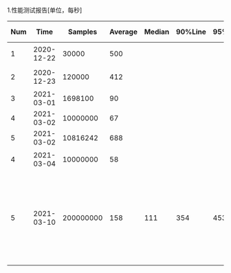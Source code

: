 1.性能测试报告[单位，每秒]

|Num     |Time        |Samples    |Average   |Median   |90%Line  |95%Line  |99%Line  |Min       |Maximun    |Error%    |Throughput    |Received KB/sec    |Sent KB/sec    |note|
|----    |----        |----       |----      |----     |----     |----     |----     |----      |----       |----      |----          |----               |----           |----|
|1       |2020-12-22  |30000      |500       |         |         |         |         |          |           |0.72%     |1316.8        |173.37             |157.03         |单线程，没有马上释放连接版本|
|2       |2020-12-23  |120000     |412       |         |         |         |         |          |           |0.13%     |929.8         |108.4              |111.48         |单线程，使用标准库|
|3       |2021-03-01  |1698100    |90        |         |         |         |         |          |           |2.83%     |9159.165      |1885.53            |1112.533       |使用线程池|
|4       |2021-03-02  |10000000   |67        |         |         |         |         |          |           |0         |14390         |1911               |1798           |使用线程池|
|5       |2021-03-02  |10816242   |688       |         |         |         |         |          |           |0         |4333          |575                |541            |使用线程池|
|4       |2021-03-04  |10000000   |58        |         |         |         |         |          |           |0         |15296         |2031               |1912           |使用改版的线程池|
|5       |2021-03-10  |200000000  |158       |111      |354      |453      |616      |0         |2975       |0         |10761         |10330              |1460           |使用改版的线程池;测试用2000线程/1秒循环一次/循环次数100000/持续运行5小时09分钟；测试接口：/getFolder?path=/|